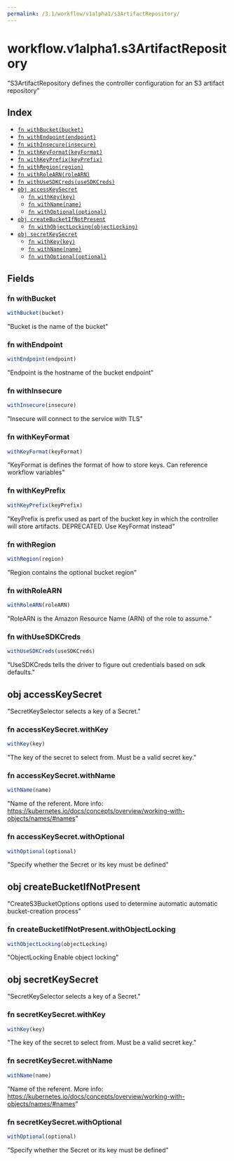 ```yaml
---
permalink: /3.1/workflow/v1alpha1/s3ArtifactRepository/
---
```


# workflow.v1alpha1.s3ArtifactRepository

"S3ArtifactRepository defines the controller configuration for an S3 artifact repository"

## Index

* [`fn withBucket(bucket)`](#fn-withbucket)
* [`fn withEndpoint(endpoint)`](#fn-withendpoint)
* [`fn withInsecure(insecure)`](#fn-withinsecure)
* [`fn withKeyFormat(keyFormat)`](#fn-withkeyformat)
* [`fn withKeyPrefix(keyPrefix)`](#fn-withkeyprefix)
* [`fn withRegion(region)`](#fn-withregion)
* [`fn withRoleARN(roleARN)`](#fn-withrolearn)
* [`fn withUseSDKCreds(useSDKCreds)`](#fn-withusesdkcreds)
* [`obj accessKeySecret`](#obj-accesskeysecret)
  * [`fn withKey(key)`](#fn-accesskeysecretwithkey)
  * [`fn withName(name)`](#fn-accesskeysecretwithname)
  * [`fn withOptional(optional)`](#fn-accesskeysecretwithoptional)
* [`obj createBucketIfNotPresent`](#obj-createbucketifnotpresent)
  * [`fn withObjectLocking(objectLocking)`](#fn-createbucketifnotpresentwithobjectlocking)
* [`obj secretKeySecret`](#obj-secretkeysecret)
  * [`fn withKey(key)`](#fn-secretkeysecretwithkey)
  * [`fn withName(name)`](#fn-secretkeysecretwithname)
  * [`fn withOptional(optional)`](#fn-secretkeysecretwithoptional)

## Fields

### fn withBucket

```ts
withBucket(bucket)
```

"Bucket is the name of the bucket"

### fn withEndpoint

```ts
withEndpoint(endpoint)
```

"Endpoint is the hostname of the bucket endpoint"

### fn withInsecure

```ts
withInsecure(insecure)
```

"Insecure will connect to the service with TLS"

### fn withKeyFormat

```ts
withKeyFormat(keyFormat)
```

"KeyFormat is defines the format of how to store keys. Can reference workflow variables"

### fn withKeyPrefix

```ts
withKeyPrefix(keyPrefix)
```

"KeyPrefix is prefix used as part of the bucket key in which the controller will store artifacts. DEPRECATED. Use KeyFormat instead"

### fn withRegion

```ts
withRegion(region)
```

"Region contains the optional bucket region"

### fn withRoleARN

```ts
withRoleARN(roleARN)
```

"RoleARN is the Amazon Resource Name (ARN) of the role to assume."

### fn withUseSDKCreds

```ts
withUseSDKCreds(useSDKCreds)
```

"UseSDKCreds tells the driver to figure out credentials based on sdk defaults."

## obj accessKeySecret

"SecretKeySelector selects a key of a Secret."

### fn accessKeySecret.withKey

```ts
withKey(key)
```

"The key of the secret to select from.  Must be a valid secret key."

### fn accessKeySecret.withName

```ts
withName(name)
```

"Name of the referent. More info: https://kubernetes.io/docs/concepts/overview/working-with-objects/names/#names"

### fn accessKeySecret.withOptional

```ts
withOptional(optional)
```

"Specify whether the Secret or its key must be defined"

## obj createBucketIfNotPresent

"CreateS3BucketOptions options used to determine automatic automatic bucket-creation process"

### fn createBucketIfNotPresent.withObjectLocking

```ts
withObjectLocking(objectLocking)
```

"ObjectLocking Enable object locking"

## obj secretKeySecret

"SecretKeySelector selects a key of a Secret."

### fn secretKeySecret.withKey

```ts
withKey(key)
```

"The key of the secret to select from.  Must be a valid secret key."

### fn secretKeySecret.withName

```ts
withName(name)
```

"Name of the referent. More info: https://kubernetes.io/docs/concepts/overview/working-with-objects/names/#names"

### fn secretKeySecret.withOptional

```ts
withOptional(optional)
```

"Specify whether the Secret or its key must be defined"